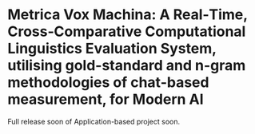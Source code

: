 # Metrica Vox Machina: A Real‑Time, Cross‑Comparative Computational Linguistics Evaluation System, utilising gold-standard and n-gram methodologies of chat-based measurement, for Modern AI

Full release soon of Application-based project soon. 
